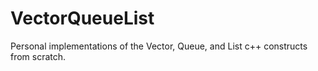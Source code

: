 # VectorQueueList
Personal implementations of the Vector, Queue, and List c++ constructs from scratch.
